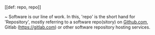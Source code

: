 [[def: repo, repo]]

~ Software is our line of work. In this, 'repo' is the short hand for 'Repository', mostly referring to a software repo(sitory) on [Github.com](https://github.com), Gitlab (https://gitlab.com) or other software repository hosting services. 

